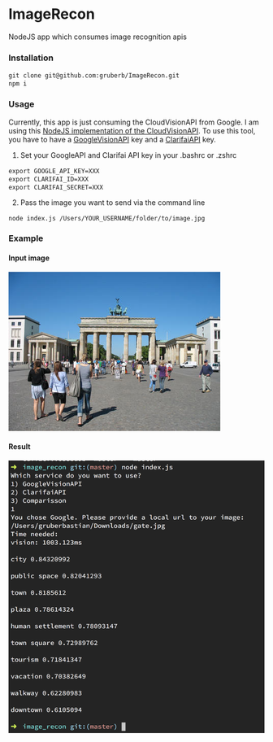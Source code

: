 # ImageRecon
NodeJS app which consumes image recognition apis

### Installation
```
git clone git@github.com:gruberb/ImageRecon.git
npm i
```


### Usage

Currently, this app is just consuming the CloudVisionAPI from Google. I am using this [NodeJS implementation of the CloudVisionAPI](https://github.com/tejitak/node-cloud-vision-api).
To use this tool, you have to have a [GoogleVisionAPI](https://cloud.google.com/vision/) key and a [ClarifaiAPI](https://www.clarifai.com) key.

1. Set your GoogleAPI and Clarifai API key in your .bashrc or .zshrc
```
export GOOGLE_API_KEY=XXX
export CLARIFAI_ID=XXX
export CLARIFAI_SECRET=XXX
```

2. Pass the image you want to send via the command line
```
node index.js /Users/YOUR_USERNAME/folder/to/image.jpg
```

### Example 

#### Input image
![alt tag](https://raw.githubusercontent.com/gruberb/ImageRecon/master/assets/gate.jpg)

#### Result
![alt tag](https://raw.githubusercontent.com/gruberb/ImageRecon/master/assets/example.png)
